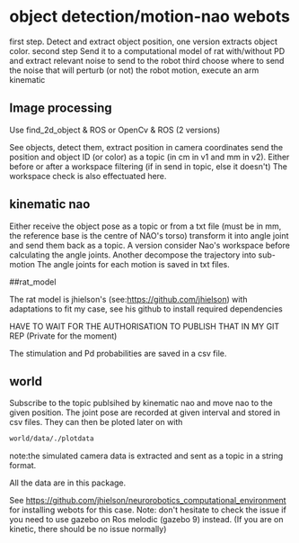 # object detection/motion-nao webots
first step. Detect and extract object position, one version extracts object color. 
second step Send it to a computational model of rat with/without PD and extract relevant noise to send to the robot
third choose where to send the noise that will perturb (or not) the robot motion, execute an arm kinematic

## Image processing

Use find_2d_object & ROS or OpenCv & ROS (2 versions)

See objects, detect them, extract position in camera coordinates send the position and object ID (or color) as a topic (in cm in v1 and mm in v2). 
Either before or after a workspace filtering (if in send in topic, else it doesn't)
The workspace check is also effectuated here.

## kinematic nao

Either receive the object pose as a topic or from a txt file (must be in mm, the reference base is the centre of NAO's torso)
transform it into angle joint and send them back as a topic.
A version consider Nao's workspace before calculating the angle joints.
Another decompose the trajectory into sub-motion
The angle joints for each motion is saved in txt files. 

##rat_model

The rat model is jhielson's (see:https://github.com/jhielson) with adaptations to fit my case, see his github to install required dependencies

HAVE TO WAIT FOR THE AUTHORISATION TO PUBLISH THAT IN MY GIT REP (Private for the moment)

The stimulation and Pd probabilities are saved in a csv file.

## world

Subscribe to the topic publsihed by kinematic nao and move nao to the given position.
The joint pose are recorded at given interval and stored in csv files. 
They can then be ploted later on with 
```bash
world/data/./plotdata
```
note:the simulated camera data is extracted and sent as a topic in a string format.

All the data are in this package.


See https://github.com/jhielson/neurorobotics_computational_environment for installing webots for this case. 
Note: don't hesitate to check the issue if you need to use gazebo on Ros melodic (gazebo 9) instead. (If you are on kinetic, there should be no issue normally) 
